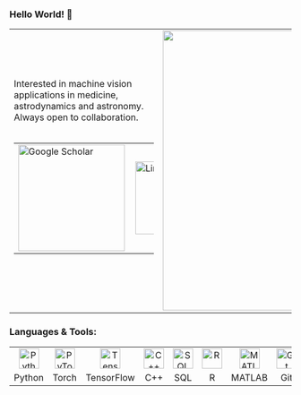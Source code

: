 ### Hello World! 👋

<table>
    <tr> 
        <td>
            Interested in machine vision applications in medicine, astrodynamics and astronomy. Always open to collaboration.
            <br>
            <br>
            <table style="width:250px">
                <tr>
                    <td>
                        <a href="https://scholar.google.com/citations?user=ZiFRiAIAAAAJ&hl"><img align="left" alt="Google Scholar" width="190px" src="https://upload.wikimedia.org/wikipedia/commons/2/28/Google_Scholar_logo.png" />
                    </td>
                    <td>
                        <a href="https://www.linkedin.com/in/jeffreywardman/"><img align="left" alt="LinkedIn" width="130px" src="https://user-images.githubusercontent.com/23271678/89118418-0d126800-d4e9-11ea-8db8-28660be16916.png" />
                    </td>
                    <td>
                        <a href="https://www.kaggle.com/jeffreywardman"><img align="left" alt="Kaggle" width="120px" src="https://user-images.githubusercontent.com/23271678/89118417-0c79d180-d4e9-11ea-930a-a2528cc69ef3.png" />   
                    </td>
                </tr>
</table>
        </td>
        <td>
            <img src="https://user-images.githubusercontent.com/23271678/89118416-084db400-d4e9-11ea-8e51-931ee4e123ed.jpeg" width="500">
        </td>
    </tr>
</table>

### Languages & Tools:

<table>
    <tr align="center">
        <td>
            <img alt="Python" width="36px" src="https://img.icons8.com/color/48/000000/python.png" />
        </td>
        <td>
            <img alt = "PyTorch"   width="36px" src="https://user-images.githubusercontent.com/23271678/89118421-0daafe80-d4e9-11ea-8f5e-008376d2c466.png" />
        </td>
        <td>
            <img alt="TensorFlow" width="36px" src="https://user-images.githubusercontent.com/23271678/89118423-0daafe80-d4e9-11ea-8b74-f5000d59ce2f.png" />
        </td>
        <td>
            <img alt="C++" width="36px" src="https://img.icons8.com/color/48/000000/c-plus-plus-logo.png" />
        </td>
        <td>
            <img alt="SQL" width="36px" src="https://img.icons8.com/color/48/000000/postgreesql.png" />
        </td>
        <td>
            <img alt="R" width="36px" src="https://www.r-project.org/logo/Rlogo.png" />
        </td>
        <td>
            <img alt="MATLAB" width="36px" src="https://upload.wikimedia.org/wikipedia/commons/2/21/Matlab_Logo.png" />
        </td>
        <td>
            <img alt="Git" width="36px" src="https://img.icons8.com/fluent/48/000000/github.png" />
        </td>
        <td>
            <img alt="Blender" width="36px" src="https://img.icons8.com/color/48/000000/blender-3d.png" />
        </td>
    <tr>
    <tr align="center">
        <td>
            Python
        </td>
        <td>
            Torch
        </td>
        <td>
            TensorFlow
        </td>
        <td>
            C++
        </td>
        <td>
            SQL
        </td>
        <td>
            R
        </td>
        <td>
            MATLAB
        </td>
        <td>
            Git
        </td>
        <td>
            Blender
        </td>
    </tr>
</table>
